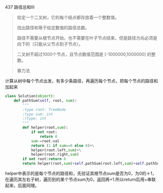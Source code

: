 437 路径总和Ⅲ

> 给定一个二叉树，它的每个结点都存放着一个整数值。
>
> 找出路径和等于给定数值的路径总数。
>
> 路径不需要从根节点开始，也不需要在叶子节点结束，但是路径方向必须是向下的（只能从父节点到子节点）。
>
> 二叉树不超过1000个节点，且节点数值范围是 [-1000000,1000000] 的整数。



> 暴力法

计算从树中每个节点出发，有多少条路径，再遍历每个节点，把每个节点的路径和加起来

```python
class Solution(object):
    def pathSum(self, root, sum):
        """
        :type root: TreeNode
        :type sum: int
        :rtype: int
        """
        def helper(root,sum):
            if not root:
                return 0
            sum-=root.val
            return (1 if sum==0 else 0)+\
            helper(root.left,sum)+\
            helper(root.right,sum)
        if not root:return 0
        return helper(root,sum)+self.pathSum(root.left,sum)+self.pathSum(root.right,sum)
```

helper中表示的是每个节点的路径和，先验证其根节点sum是否为0，为0的＋1，在遍历其左右子树，遍历到的某个节点sum为0，返回再+1.所以return后用+串联起来，后面同理。